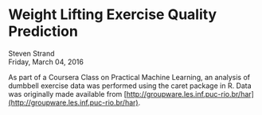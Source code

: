 # Weight Lifting Exercise Quality Prediction
Steven Strand  
Friday, March 04, 2016  

As part of a Coursera Class on Practical Machine Learning,
an analysis of dumbbell exercise data was performed using the caret package in R.
Data was originally made available from 
[http://groupware.les.inf.puc-rio.br/har](http://groupware.les.inf.puc-rio.br/har).

